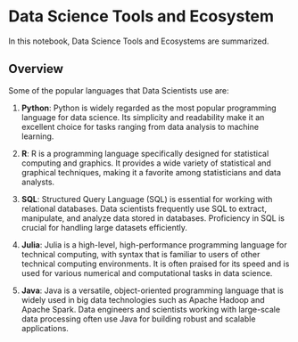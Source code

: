 # Data Science Tools and Ecosystem
In this notebook, Data Science Tools and Ecosystems are summarized.
## Overview

Some of the popular languages that Data Scientists use are:

1. **Python**: Python is widely regarded as the most popular programming language for data science. Its simplicity and readability make it an excellent choice for tasks ranging from data analysis to machine learning.

2. **R**: R is a programming language specifically designed for statistical computing and graphics. It provides a wide variety of statistical and graphical techniques, making it a favorite among statisticians and data analysts.

3. **SQL**: Structured Query Language (SQL) is essential for working with relational databases. Data scientists frequently use SQL to extract, manipulate, and analyze data stored in databases. Proficiency in SQL is crucial for handling large datasets efficiently.

4. **Julia**: Julia is a high-level, high-performance programming language for technical computing, with syntax that is familiar to users of other technical computing environments. It is often praised for its speed and is used for various numerical and computational tasks in data science.

5. **Java**: Java is a versatile, object-oriented programming language that is widely used in big data technologies such as Apache Hadoop and Apache Spark. Data engineers and scientists working with large-scale data processing often use Java for building robust and scalable applications.

